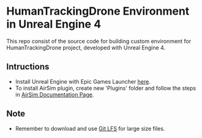 # HumanTrackingDrone Environment in Unreal Engine 4

This repo consist of the source code for building custom environment for HumanTrackingDrone project, developed with Unreal Engine 4.

## Intructions
- Install Unreal Engine with Epic Games Launcher [here](https://www.unrealengine.com/en-US/download).
- To install AirSim plugin, create new 'Plugins' folder and follow the steps in [AirSim Documentation Page](https://microsoft.github.io/AirSim/build_windows/).

## Note
- Remember to download and use [Git LFS](https://git-lfs.github.com/) for large size files.
